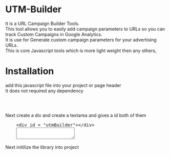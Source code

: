 # UTM-Builder
It is a URL Campaign Builder Tools. <br>
This tool allows you to easily add campaign parameters to URLs so you can track Custom Campaigns in Google Analytics.<br>
It is use for Generate custom campaign parameters for your advertising URLs.<br>
This is core Javascript tools which is more light weight then any others,<br>

# Installation
add this javascript file into your project or page header<br>
It does not required any dependency
<pre>
  <script type="text/javascript" src="utmBuilder.js"></script>
</pre>

<p>Next create a div and create a textarea and gives a id both of them</p>
<pre>
    &lt;div id = "utmBuilder"&gt;&lt;/div&gt;
    <textarea id = "textarea"></textarea>
</pre>
<p>Next initilize the library into project </p>
<pre>
      <script>
            UTMBUILDER.init("#utmBuilder", "textarea"); //initialize
            UTMBUILDER.formBuild(); //build the utm builder form view
            UTMBUILDER.createUrl(); //using for create your campaign url
      
      </script>
</pre>

# Thank You

